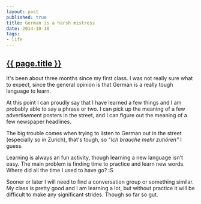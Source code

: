 ```yaml
---
layout: post
published: true
title: German is a harsh mistress
date: 2014-10-10
tags:
- life
---
```

<h2 class="article-title">
  <a href="{{ page.url | prepend: site.baseurl }}">{{ page.title }}</a>
</h2>

It's been about three months since my first class. I was not really sure what to expect, since the general opinion is that German is a really tough language to learn.

At this point I can proudly say that I have learned a few things and I am probably able to say a phrase or two. I can pick up the meaning of a few advertisement posters in the street, and I can figure out the meaning of a few newspaper headlines.

<!--more-->

The big trouble comes when trying to listen to German out in the street (especially so in Zurich), that's tough, so "<em>Ich brauche mehr zuh&ouml;ren"</em> I guess.

Learning is always an fun activity, though learning a new language isn't easy. The main problem is finding time to practice and learn new words. Where did all the time I used to have go? :S

Sooner or later I will need to find a conversation group or something similar. My class is pretty good and I am learning a lot, but without practice it will be difficult to make any significant strides. Though so far so gut.